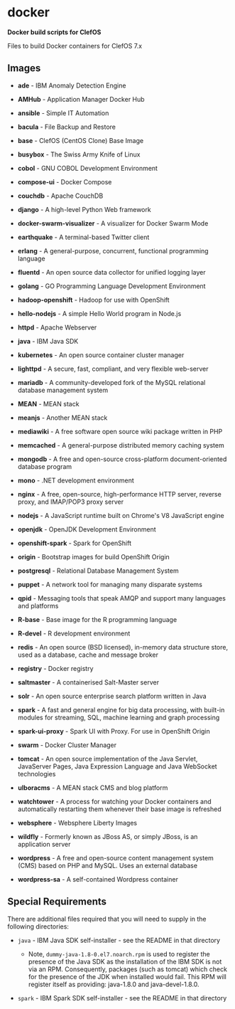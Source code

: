 # docker

**Docker build scripts for ClefOS**

Files to build Docker containers for ClefOS 7.x

## Images

* __ade__ - IBM Anomaly Detection Engine 

* __AMHub__ - Application Manager Docker Hub

* __ansible__ - Simple IT Automation

* __bacula__ - File Backup and Restore 

* __base__ - ClefOS (CentOS Clone) Base Image

* __busybox__ - The Swiss Army Knife of Linux

* __cobol__ - GNU COBOL Development Environment

* __compose-ui__ - Docker Compose

* __couchdb__ - Apache CouchDB

* __django__ - A high-level Python Web framework

* __docker-swarm-visualizer__ - A visualizer for Docker Swarm Mode 

* __earthquake__ -  A terminal-based Twitter client

* __erlang__ - A general-purpose, concurrent, functional programming language

* __fluentd__ - An open source data collector for unified logging layer

* __golang__ - GO Programming Language Development Environment

* __hadoop-openshift__ - Hadoop for use with OpenShift

* __hello-nodejs__ - A simple Hello World program in Node.js

* __httpd__ - Apache Webserver

* __java__ - IBM Java SDK

* __kubernetes__ - An open source container cluster manager

* __lighttpd__ - A secure, fast, compliant, and very flexible web-server

* __mariadb__ - A community-developed fork of the MySQL relational database management system

* __MEAN__ - MEAN stack

* __meanjs__ - Another MEAN stack

* __mediawiki__ - A free software open source wiki package written in PHP

* __memcached__ - A general-purpose distributed memory caching system

* __mongodb__ - A free and open-source cross-platform document-oriented database program

* __mono__ - .NET development environment

* __nginx__ - A free, open-source, high-performance HTTP server, reverse proxy, and IMAP/POP3 proxy server

* __nodejs__ - A JavaScript runtime built on Chrome's V8 JavaScript engine

* __openjdk__ - OpenJDK Development Environment

* __openshift-spark__ - Spark for OpenShift

* __origin__ - Bootstrap images for build OpenShift Origin

* __postgresql__ - Relational Database Management System

* __puppet__ - A network tool for managing many disparate systems

* __qpid__ - Messaging tools that speak AMQP and support many languages and platforms

* __R-base__ - Base image for the R programming language

* __R-devel__ - R development environment

* __redis__ - An open source (BSD licensed), in-memory data structure store, used as a database, cache and message broker

* __registry__ - Docker registry

* __saltmaster__ - A containerised Salt-Master server

* __solr__ - An open source enterprise search platform written in Java

* __spark__ - A fast and general engine for big data processing, with built-in modules for streaming, SQL, machine learning and graph processing

* __spark-ui-proxy__ - Spark UI with Proxy. For use in OpenShift Origin

* __swarm__ - Docker Cluster Manager

* __tomcat__ - An open source implementation of the Java Servlet, JavaServer Pages, Java Expression Language and Java WebSocket technologies

* __ulboracms__ - A MEAN stack CMS and blog platform

* __watchtower__ - A process for watching your Docker containers and automatically restarting them whenever their base image is refreshed

* __websphere__ - Websphere Liberty Images

* __wildfly__ - Formerly known as JBoss AS, or simply JBoss, is an application server

* __wordpress__ - A free and open-source content management system (CMS) based on PHP and MySQL. Uses an external database

* __wordpress-sa__ - A self-contained Wordpress container

## Special Requirements

There are additional files required that you will need to supply in the following directories:

* `java` - IBM Java SDK self-installer - see the README in that directory

  * Note, `dummy-java-1.8-0.el7.noarch.rpm` is used to register the presence of the Java SDK as the installation of the IBM SDK is not via an RPM. Consequently, packages (such as tomcat) which check for the presence of the JDK when installed would fail. This RPM will register itself as providing: java-1.8.0 and java-devel-1.8.0.

* `spark` - IBM Spark SDK self-installer - see the README in that directory

